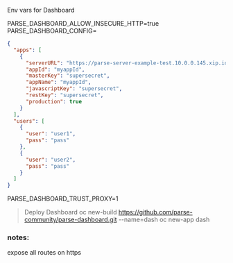 Env vars for Dashboard

PARSE_DASHBOARD_ALLOW_INSECURE_HTTP=true 
PARSE_DASHBOARD_CONFIG=
```json
{
  "apps": [
    {
      "serverURL": "https://parse-server-example-test.10.0.0.145.xip.io/parse",
      "appId": "myappId",
      "masterKey": "supersecret",
      "appName": "myappId",
      "javascriptKey": "supersecret",
      "restKey": "supersecret",
      "production": true
    }
  ],
  "users": [
    {
      "user": "user1",
      "pass": "pass"
    },
    {
      "user": "user2",
      "pass": "pass"
    }
  ]
}
```
PARSE_DASHBOARD_TRUST_PROXY=1


> Deploy Dashboard
oc new-build https://github.com/parse-community/parse-dashboard.git  --name=dash
oc new-app dash 



### notes:
expose all routes on https
